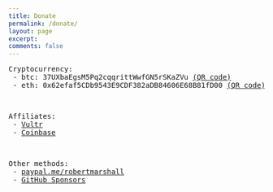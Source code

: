 ```yaml
---
title: Donate
permalink: /donate/
layout: page
excerpt: 
comments: false
---
```


<pre>
Cryptocurrency:
 - btc: 37UXbaEgsM5Pq2cqqrittWwfGN5rSKaZVu <a href="/assets/img/btc-qrcode.png">(QR code)</a>
 - eth: 0x62efaf5CDb9543E9CDF382aDB84606E68B81fD00 <a href="/assets/img/eth-qrcode.png">(QR code)</a>
</pre>

<br />

<pre>
Affiliates:
 - <a href="https://www.vultr.com/?ref=8731226-6G" target="_blank">Vultr</a>
 - <a href="https://www.coinbase.com/join/marsha_ogl" target="_blank">Coinbase</a>
</pre>

<br />

<pre>
Other methods:
 - <a href="https://www.paypal.com/paypalme/robertmarshall" target="_blank">paypal.me/robertmarshall</a>
 - <a href="https://github.com/sponsors/robert-marshall" target="_blank">GitHub Sponsors</a>
</pre>
